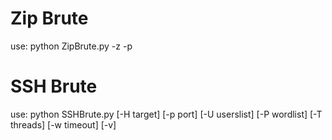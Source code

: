 # Zip Brute

use: python ZipBrute.py -z <zip file> -p <password list>

# SSH Brute

use: python SSHBrute.py [-H target] [-p port] [-U userslist] [-P wordlist] [-T threads] [-w timeout] [-v]
